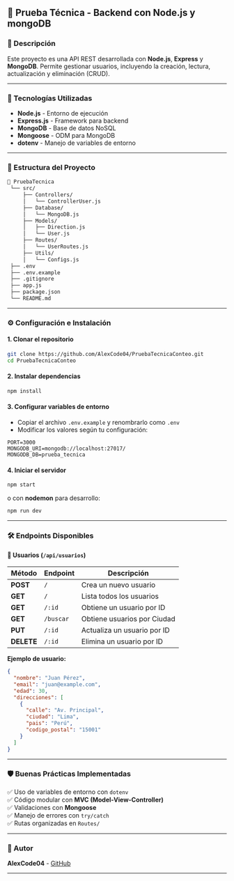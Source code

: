 ## 📝 Prueba Técnica - Backend con Node.js y mongoDB

### 📌 Descripción  
Este proyecto es una API REST desarrollada con **Node.js**, **Express** y **MongoDB**. Permite gestionar usuarios, incluyendo la creación, lectura, actualización y eliminación (CRUD).  

---

### 🚀 Tecnologías Utilizadas  
- **Node.js** - Entorno de ejecución  
- **Express.js** - Framework para backend  
- **MongoDB** - Base de datos NoSQL  
- **Mongoose** - ODM para MongoDB  
- **dotenv** - Manejo de variables de entorno  

---

### 💒 Estructura del Proyecto  
```bash
📎 PruebaTecnica
 └── src/
     ├── Controllers/
     │   └── ControllerUser.js
     ├── Database/
     │   └── MongoDB.js
     ├── Models/
     │   ├── Direction.js
     │   └── User.js
     ├── Routes/
     │   └── UserRoutes.js
     ├── Utils/
     │   └── Configs.js
 ├── .env
 ├── .env.example
 ├── .gitignore
 ├── app.js
 ├── package.json
 └── README.md
```

---

### ⚙ Configuración e Instalación  

#### 1. Clonar el repositorio  
```bash
git clone https://github.com/AlexCode04/PruebaTecnicaConteo.git
cd PruebaTecnicaConteo
```

#### 2. Instalar dependencias  
```bash
npm install
```

#### 3. Configurar variables de entorno  
- Copiar el archivo `.env.example` y renombrarlo como `.env`  
- Modificar los valores según tu configuración:  

```env
PORT=3000
MONGODB_URI=mongodb://localhost:27017/
MONGODB_DB=prueba_tecnica
```

#### 4. Iniciar el servidor  
```bash
npm start
```

o con **nodemon** para desarrollo:  
```bash
npm run dev
```

---

### 🛠 Endpoints Disponibles  
#### 🔹 Usuarios (`/api/usuarios`)
| Método   | Endpoint  | Descripción                  |
|----------|-----------|------------------------------|
| **POST**   | `/`         | Crea un nuevo usuario     |
| **GET**    | `/`         | Lista todos los usuarios  |
| **GET**    | `/:id`      | Obtiene un usuario por ID |
| **GET**    | `/buscar`   | Obtiene usuarios por Ciudad |
| **PUT**    | `/:id`      | Actualiza un usuario por ID |
| **DELETE** | `/:id`      | Elimina un usuario por ID |

**Ejemplo de usuario:**  
```json
{
  "nombre": "Juan Pérez",
  "email": "juan@example.com",
  "edad": 30,
  "direcciones": [
    {
      "calle": "Av. Principal",
      "ciudad": "Lima",
      "pais": "Perú",
      "codigo_postal": "15001"
    }
  ]
}
```

---

### 🛡 Buenas Prácticas Implementadas  
✅ Uso de variables de entorno con `dotenv`  
✅ Código modular con **MVC (Model-View-Controller)**  
✅ Validaciones con **Mongoose**  
✅ Manejo de errores con `try/catch`  
✅ Rutas organizadas en `Routes/`  

---

### 📌 Autor  
**AlexCode04** - [GitHub](https://github.com/AlexCode04)

---
